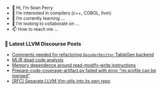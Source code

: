 - 👋 Hi, I’m Sean Perry
- 👀 I’m interested in compilers (c++, COBOL, llvm)
- 🌱 I’m currently learning ...
- 💞️ I’m looking to collaborate on ...
- 📫 How to reach me ...

<!---
s66perry/s66perry is a ✨ special ✨ repository because its `README.md` (this file) appears on your GitHub profile.
You can click the Preview link to take a look at your changes.
--->
### 📕 Latest LLVM Discourse Posts

<!-- DISCOURSE-LLVM:START -->
- [Comments needed for refactoring `DecoderEmitter` TableGen backend](https://discourse.llvm.org/t/comments-needed-for-refactoring-decoderemitter-tablegen-backend/65738#post_5)
- [MLIR dead code analysis](https://discourse.llvm.org/t/mlir-dead-code-analysis/67568#post_7)
- [Memory dependence around read-modify-write instructions](https://discourse.llvm.org/t/memory-dependence-around-read-modify-write-instructions/67609#post_3)
- [Prepare-code-coverage-artifact.py failed with error &quot;no profile can be merged&quot;](https://discourse.llvm.org/t/prepare-code-coverage-artifact-py-failed-with-error-no-profile-can-be-merged/67639#post_1)
- [[RFC] Separate LLVM Vim utils into its own repo](https://discourse.llvm.org/t/rfc-separate-llvm-vim-utils-into-its-own-repo/67541#post_16)
<!-- DISCOURSE-LLVM:END -->
